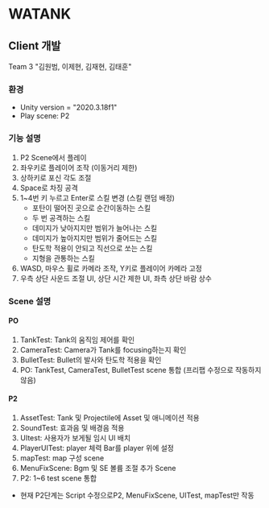 # WATANK
## Client 개발
Team 3 "김원범, 이제현, 김재현, 김태훈"

### 환경
- Unity version = "2020.3.18f1"
- Play scene: P2

### 기능 설명
1. P2 Scene에서 플레이
2. 좌우키로 플레이어 조작 (이동거리 제한)
3. 상하키로 포신 각도 조절
4. Space로 차징 공격
5. 1~4번 키 누르고 Enter로 스킬 변경 (스킬 랜덤 배정)
    - 포탄이 떨어진 곳으로 순간이동하는 스킬
    - 두 번 공격하는 스킬
    - 데미지가 낮아지지만 범위가 늘어나는 스킬
    - 데미지가 높아지지만 범위가 줄어드는 스킬
    - 탄도학 적용이 안되고 직선으로 쏘는 스킬
    - 지형을 관통하는 스킬
6. WASD, 마우스 휠로 카메라 조작, Y키로 플레이어 카메라 고정
7. 우측 상단 사운드 조절 UI, 상단 시간 제한 UI, 좌측 상단 바람 상수

### Scene 설명
#### PO
1. TankTest: Tank의 움직임 제어를 확인
2. CameraTest: Camera가 Tank를 focusing하는지 확인
3. BulletTest: Bullet의 발사와 탄도학 적용을 확인
4. PO: TankTest, CameraTest, BulletTest scene 통합 (프리팹 수정으로 작동하지 않음)

#### P2
1. AssetTest: Tank 및 Projectile에 Asset 및 애니메이션 적용 
2. SoundTest: 효과음 및 배경음 적용
3. UItest: 사용자가 보게될 임시 UI 배치
4. PlayerUITest: player 체력 Bar를 player 위에 설정
5. mapTest: map 구성 scene
6. MenuFixScene: Bgm 및 SE 볼륨 조절 추가 Scene
7. P2: 1~6 test scene 통합

* 현재 P2단계는 Script 수정으로P2, MenuFixScene, UITest, mapTest만 작동
